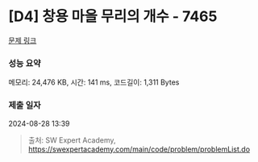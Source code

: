 # [D4] 창용 마을 무리의 개수 - 7465 

[문제 링크](https://swexpertacademy.com/main/code/problem/problemDetail.do?contestProbId=AWngfZVa9XwDFAQU) 

### 성능 요약

메모리: 24,476 KB, 시간: 141 ms, 코드길이: 1,311 Bytes

### 제출 일자

2024-08-28 13:39



> 출처: SW Expert Academy, https://swexpertacademy.com/main/code/problem/problemList.do